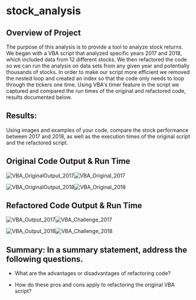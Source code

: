 # stock_analysis

## Overview of Project

The purpose of this analysis is to provide a tool to analyze stock returns. We began with a VBA script that analyzed specific years 2017 and 2018, which included data from 12 different stocks. We then refactored the code so we can run the analysis on data sets from any given year and potentially thousands of stocks. In order to make our script more efficient we removed the nested loop and created an index so that the code only needs to loop through the tickers one time. Using VBA's timer feature in the script we captured and compared the run times of the original and refactored code, results documented below. 


## Results: 

Using images and examples of your code, compare the stock performance between 2017 and 2018, as well as the execution times of the original script and the refactored script.

## Original Code Output & Run Time
![VBA_OriginalOutput_2017](https://user-images.githubusercontent.com/66224990/164052566-306322a7-ebcf-43e2-9ddc-39e39d4e1b56.png)![VBA_Original_2017](https://user-images.githubusercontent.com/66224990/164052598-59dae291-6a9f-47c6-b573-52092f9a5ffe.png)


![VBA_OriginalOutput_2018](https://user-images.githubusercontent.com/66224990/164052637-6a01b6e6-9fca-47cf-9c32-a36995639190.png)![VBA_Original_2018](https://user-images.githubusercontent.com/66224990/164052675-754b45be-346d-4b66-b9e5-0d72d14a6c94.png)


## Refactored Code Output & Run Time
![VBA_Output_2017](https://user-images.githubusercontent.com/66224990/164048630-a5a4355b-c3ad-4ee7-93b4-717f0bff5cce.png)![VBA_Challenge_2017](https://user-images.githubusercontent.com/66224990/164048907-084f996c-3c58-4636-ab39-85bf29030445.png)


![VBA_Output_2018](https://user-images.githubusercontent.com/66224990/164048824-8f25a5f6-6243-426b-bf53-4ee6a3572b46.png)![VBA_Challenge_2018](https://user-images.githubusercontent.com/66224990/164048925-c310dd68-8127-41d1-9541-d97b96d0712c.png)



## Summary: In a summary statement, address the following questions.

* What are the advantages or disadvantages of refactoring code?

* How do these pros and cons apply to refactoring the original VBA script?
